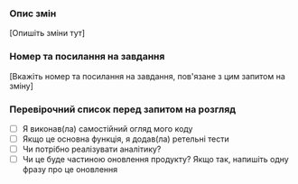### Опис змін
[Опишіть зміни тут]

### Номер та посилання на завдання
[Вкажіть номер та посилання на завдання, пов'язане з цим запитом на зміну]

### Перевірочний список перед запитом на розгляд
- [ ] Я виконав(ла) самостійний огляд мого коду
- [ ] Якщо це основна функція, я додав(ла) ретельні тести
- [ ] Чи потрібно реалізувати аналітику?
- [ ] Чи це буде частиною оновлення продукту? Якщо так, напишіть одну фразу про це оновлення